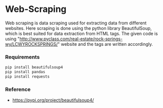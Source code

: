 # Web-Scraping
Web scraping is data scraping used for extracting data from different websites. Here scraping is done using the python library BeautifulSoup, which is best suited for data extraction from HTML tags. The given code is using "http://www.pyclass.com/real-estate/rock-springs-wy/LCWYROCKSPRINGS/" website and the tags are written accordingly.
### Requirements
```sh
pip install beautifulsoup4
pip install pandas
pip install requests
```
### Reference
 - https://pypi.org/project/beautifulsoup4/
